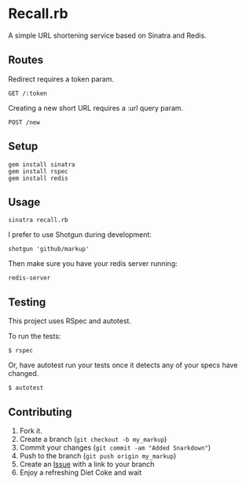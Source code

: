 Recall.rb
=============

A simple URL shortening service based on Sinatra and Redis.

Routes
-------

Redirect requires a token param.

    GET /:token

Creating a new short URL requires a :url query param.

    POST /new
  

Setup
-----

    gem install sinatra
    gem install rspec
    gem install redis


Usage
-----

    sinatra recall.rb

I prefer to use Shotgun during development:

    shotgun 'github/markup'
    
Then make sure you have your redis server running:

    redis-server


Testing
-------

This project uses RSpec and autotest.

To run the tests:

    $ rspec

Or, have autotest run your tests once it detects any of your specs have changed.

    $ autotest


Contributing
------------

1. Fork it.
2. Create a branch (`git checkout -b my_markup`)
3. Commit your changes (`git commit -am "Added Snarkdown"`)
4. Push to the branch (`git push origin my_markup`)
5. Create an [Issue][1] with a link to your branch
6. Enjoy a refreshing Diet Coke and wait


[r2h]: http://github.com/github/markup/tree/master/lib/github/commands/rest2html
[r2hc]: http://github.com/github/markup/tree/master/lib/github/markups.rb#L13
[1]: http://github.com/github/markup/issues